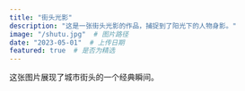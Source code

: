 ```yaml
---
title: "街头光影"
description: "这是一张街头光影的作品，捕捉到了阳光下的人物身影。"
image: "/shutu.jpg"  # 图片路径
date: "2023-05-01"  # 上传日期
featured: true  # 是否为精选
---
```


这张图片展现了城市街头的一个经典瞬间。
